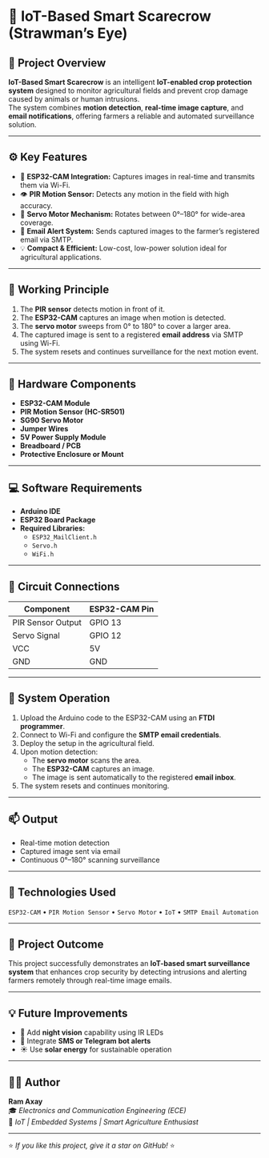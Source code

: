 # 🌾 IoT-Based Smart Scarecrow (Strawman’s Eye)

## 📌 Project Overview  
**IoT-Based Smart Scarecrow** is an intelligent **IoT-enabled crop protection system** designed to monitor agricultural fields and prevent crop damage caused by animals or human intrusions.  
The system combines **motion detection**, **real-time image capture**, and **email notifications**, offering farmers a reliable and automated surveillance solution.

---

## ⚙️ Key Features  
- 📸 **ESP32-CAM Integration:** Captures images in real-time and transmits them via Wi-Fi.  
- 👁️ **PIR Motion Sensor:** Detects any motion in the field with high accuracy.  
- 🔄 **Servo Motor Mechanism:** Rotates between 0°–180° for wide-area coverage.  
- 📧 **Email Alert System:** Sends captured images to the farmer’s registered email via SMTP.  
- 💡 **Compact & Efficient:** Low-cost, low-power solution ideal for agricultural applications.

---

## 🧠 Working Principle  
1. The **PIR sensor** detects motion in front of it.  
2. The **ESP32-CAM** captures an image when motion is detected.  
3. The **servo motor** sweeps from 0° to 180° to cover a larger area.  
4. The captured image is sent to a registered **email address** via SMTP using Wi-Fi.  
5. The system resets and continues surveillance for the next motion event.

---

## 🔧 Hardware Components  
- **ESP32-CAM Module**  
- **PIR Motion Sensor (HC-SR501)**  
- **SG90 Servo Motor**  
- **Jumper Wires**  
- **5V Power Supply Module**  
- **Breadboard / PCB**  
- **Protective Enclosure or Mount**

---

## 💻 Software Requirements  
- **Arduino IDE**  
- **ESP32 Board Package**  
- **Required Libraries:**  
  - `ESP32_MailClient.h`  
  - `Servo.h`  
  - `WiFi.h`

---

## 🧩 Circuit Connections  

| Component | ESP32-CAM Pin |
|------------|---------------|
| PIR Sensor Output | GPIO 13 |
| Servo Signal | GPIO 12 |
| VCC | 5V |
| GND | GND |

---

## 🚀 System Operation  
1. Upload the Arduino code to the ESP32-CAM using an **FTDI programmer**.  
2. Connect to Wi-Fi and configure the **SMTP email credentials**.  
3. Deploy the setup in the agricultural field.  
4. Upon motion detection:  
   - The **servo motor** scans the area.  
   - The **ESP32-CAM** captures an image.  
   - The image is sent automatically to the registered **email inbox**.  
5. The system resets and continues monitoring.

---

## 📫 Output  
- Real-time motion detection  
- Captured image sent via email  
- Continuous 0°–180° scanning surveillance  

---

## 🧰 Technologies Used  
`ESP32-CAM` • `PIR Motion Sensor` • `Servo Motor` • `IoT` • `SMTP Email Automation`

---

## 🏁 Project Outcome  
This project successfully demonstrates an **IoT-based smart surveillance system** that enhances crop security by detecting intrusions and alerting farmers remotely through real-time image emails.

---

## 💡 Future Improvements  
- 🌙 Add **night vision** capability using IR LEDs  
- 📱 Integrate **SMS or Telegram bot alerts**  
- ☀️ Use **solar energy** for sustainable operation  

---

## 👨‍💻 Author  
**Ram Axay**  
🎓 *Electronics and Communication Engineering (ECE)*  
💼 *IoT | Embedded Systems | Smart Agriculture Enthusiast*  

---

⭐ *If you like this project, give it a star on GitHub!* ⭐
